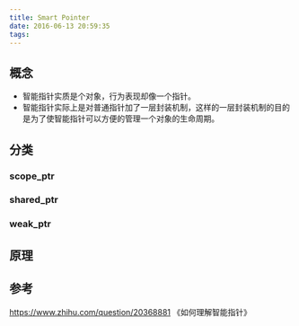 ```yaml
---
title: Smart Pointer
date: 2016-06-13 20:59:35
tags:
---
```


## 概念
- 智能指针实质是个对象，行为表现却像一个指针。
- 智能指针实际上是对普通指针加了一层封装机制，这样的一层封装机制的目的是为了使智能指针可以方便的管理一个对象的生命周期。

## 分类
### scope_ptr

### shared_ptr

### weak_ptr

## 原理

## 参考
https://www.zhihu.com/question/20368881  《如何理解智能指针》